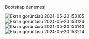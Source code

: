 Bootstrap denemesi

![Ekran görüntüsü 2024-05-20 153105](https://github.com/smyy325/BenimSitem/assets/135053124/3c64c619-a88f-4179-92b3-f190a5db92b6)
![Ekran görüntüsü 2024-05-20 153124](https://github.com/smyy325/BenimSitem/assets/135053124/a66044af-d8f4-4654-999f-80abaf66065b)
![Ekran görüntüsü 2024-05-20 153143](https://github.com/smyy325/BenimSitem/assets/135053124/99b8b674-6019-4551-9517-85e9914bd7e7)
![Ekran görüntüsü 2024-05-20 153214](https://github.com/smyy325/BenimSitem/assets/135053124/9822ebcd-2b1f-4fcb-8b07-118bf300a36f)
